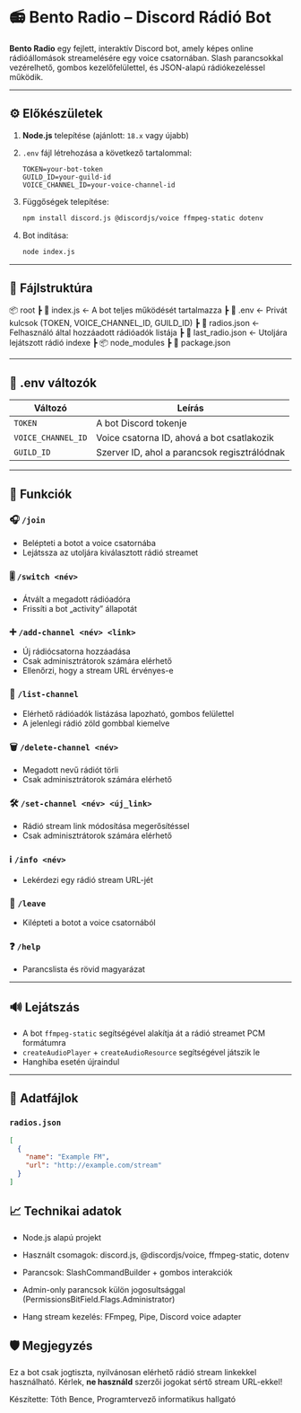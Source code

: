 # 📻 Bento Radio – Discord Rádió Bot

**Bento Radio** egy fejlett, interaktív Discord bot, amely képes online rádióállomások streamelésére egy voice csatornában. Slash parancsokkal vezérelhető, gombos kezelőfelülettel, és JSON-alapú rádiókezeléssel működik.

---

## ⚙️ Előkészületek

1. **Node.js** telepítése (ajánlott: `18.x` vagy újabb)
2. `.env` fájl létrehozása a következő tartalommal:

    ```env
    TOKEN=your-bot-token
    GUILD_ID=your-guild-id
    VOICE_CHANNEL_ID=your-voice-channel-id
    ```

3. Függőségek telepítése:

    ```bash
    npm install discord.js @discordjs/voice ffmpeg-static dotenv
    ```

4. Bot indítása:

    ```bash
    node index.js
    ```

---

## 📁 Fájlstruktúra

📦 root
┣ 📄 index.js <- A bot teljes működését tartalmazza
┣ 📄 .env <- Privát kulcsok (TOKEN, VOICE_CHANNEL_ID, GUILD_ID)
┣ 📄 radios.json <- Felhasználó által hozzáadott rádióadók listája
┣ 📄 last_radio.json <- Utoljára lejátszott rádió indexe
┣ 📦 node_modules
┣ 📄 package.json


---

## 🔑 .env változók

| Változó | Leírás |
|--------|--------|
| `TOKEN` | A bot Discord tokenje |
| `VOICE_CHANNEL_ID` | Voice csatorna ID, ahová a bot csatlakozik |
| `GUILD_ID` | Szerver ID, ahol a parancsok regisztrálódnak |

---

## 🧠 Funkciók

### 🎧 `/join`
- Belépteti a botot a voice csatornába
- Lejátssza az utoljára kiválasztott rádió streamet

### 🎚️ `/switch <név>`
- Átvált a megadott rádióadóra
- Frissíti a bot „activity” állapotát

### ➕ `/add-channel <név> <link>`
- Új rádiócsatorna hozzáadása
- Csak adminisztrátorok számára elérhető
- Ellenőrzi, hogy a stream URL érvényes-e

### 🧾 `/list-channel`
- Elérhető rádióadók listázása lapozható, gombos felülettel
- A jelenlegi rádió zöld gombbal kiemelve

### 🗑️ `/delete-channel <név>`
- Megadott nevű rádiót törli
- Csak adminisztrátorok számára elérhető

### 🛠️ `/set-channel <név> <új_link>`
- Rádió stream link módosítása megerősítéssel
- Csak adminisztrátorok számára elérhető

### ℹ️ `/info <név>`
- Lekérdezi egy rádió stream URL-jét

### 🛑 `/leave`
- Kilépteti a botot a voice csatornából

### ❓ `/help`
- Parancslista és rövid magyarázat

---

## 🔊 Lejátszás

- A bot `ffmpeg-static` segítségével alakítja át a rádió streamet PCM formátumra
- `createAudioPlayer` + `createAudioResource` segítségével játszik le
- Hanghiba esetén újraindul

---

## 💾 Adatfájlok

### `radios.json`
```json
[
  {
    "name": "Example FM",
    "url": "http://example.com/stream"
  }
]
```
## 📈 Technikai adatok

- Node.js alapú projekt

- Használt csomagok: discord.js, @discordjs/voice, ffmpeg-static, dotenv

- Parancsok: SlashCommandBuilder + gombos interakciók

- Admin-only parancsok külön jogosultsággal (PermissionsBitField.Flags.Administrator)

- Hang stream kezelés: FFmpeg, Pipe, Discord voice adapter

## 🛡️ Megjegyzés
Ez a bot csak jogtiszta, nyilvánosan elérhető rádió stream linkekkel használható. Kérlek, **ne használd** szerzői jogokat sértő stream URL-ekkel!

Készítette: Tóth Bence, Programtervező informatikus hallgató

